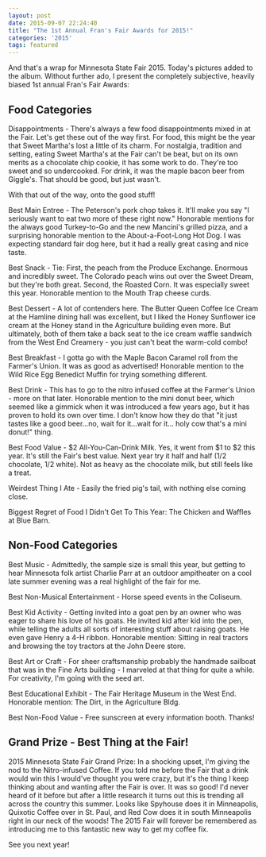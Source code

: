 ```yaml
---
layout: post
date: 2015-09-07 22:24:40
title: "The 1st Annual Fran's Fair Awards for 2015!"
categories: '2015'
tags: featured
---
```


And that's a wrap for Minnesota State Fair 2015.  Today's pictures added to the album.  Without further ado, I present the completely subjective, heavily biased 1st annual Fran's Fair Awards:

Food Categories
---------------

Disappointments - There's always a few food disappointments mixed in at the Fair.  Let's get these out of the way first.  For food, this might be the year that Sweet Martha's lost a little of its charm. For nostalgia, tradition and setting, eating Sweet Martha's at the Fair can't be beat, but on its own merits as a chocolate chip cookie, it has some work to do. They're too sweet and so undercooked. For drink, it was the maple bacon beer from Giggle's.  That should be good, but just wasn't. 

With that out of the way, onto the good stuff!

Best Main Entree - The Peterson's pork chop takes it. It'll make you say "I seriously want to eat two more of these right now."  Honorable mentions for the always good Turkey-to-Go and the new Mancini's grilled pizza, and a surprising honorable mention to the About-a-Foot-Long Hot Dog.  I was expecting standard fair dog here, but it had a really great casing and nice taste.  

Best Snack - Tie: First, the peach from the Produce Exchange.  Enormous and incredibly sweet.  The Colorado peach wins out over the Sweet Dream, but they're both great.  Second, the Roasted Corn.  It was especially sweet this year.  Honorable mention to the Mouth Trap cheese curds.

Best Dessert - A lot of contenders here.  The Butter Queen Coffee Ice Cream at the Hamline dining hall was excellent, but I liked the Honey Sunflower ice cream at the Honey stand in the Agriculture building even more.  But ultimately, both of them take a back seat to the ice cream waffle sandwich from the West End Creamery - you just can't beat the warm-cold combo!

Best Breakfast - I gotta go with the Maple Bacon Caramel roll from the Farmer's Union.  It was as good as advertised!  Honorable mention to the Wild Rice Egg Benedict Muffin for trying something different. 

Best Drink - This has to go to the nitro infused coffee at the Farmer's Union - more on that later. Honorable mention to the mini donut beer, which seemed like a gimmick when it was introduced a few years ago, but it has proven to hold its own over time.  I don't know how they do that "it just tastes like a good beer...no, wait for it...wait for it... holy cow that's a mini donut!" thing.

Best Food Value - $2 All-You-Can-Drink Milk.  Yes, it went from $1 to $2 this year.  It's still the Fair's best value.  Next year try it half and half (1/2 chocolate, 1/2 white).  Not as heavy as the chocolate milk, but still feels like a treat.

Weirdest Thing I Ate - Easily the fried pig's tail, with nothing else coming close.

Biggest Regret of Food I Didn't Get To This Year: The Chicken and Waffles at Blue Barn.

Non-Food Categories
-------------------

Best Music - Admittedly, the sample size is small this year, but getting to hear Minnesota folk artist Charlie Parr at an outdoor ampitheater on a cool late summer evening was a real highlight of the fair for me.

Best Non-Musical Entertainment - Horse speed events in the Coliseum. 

Best Kid Activity - Getting invited into a goat pen by an owner who was eager to share his love of his goats.  He invited kid after kid into the pen, while telling the adults all sorts of interesting stuff about raising goats.  He even gave Henry a 4-H ribbon.  Honorable mention: Sitting in real tractors and browsing the toy tractors at the John Deere store.

Best Art or Craft - For sheer craftsmanship probably the handmade sailboat that was in the Fine Arts building - I marveled at that thing for quite a while.  For creativity, I'm going with the seed art.

Best Educational Exhibit - The Fair Heritage Museum in the West End.  Honorable mention: The Dirt, in the Agriculture Bldg.  

Best Non-Food Value - Free sunscreen at every information booth.  Thanks!

Grand Prize - Best Thing at the Fair!
-------------------------------------

2015 Minnesota State Fair Grand Prize: In a shocking upset, I'm giving the nod to the Nitro-infused Coffee.  If you told me before the Fair that a drink would win this I would've thought you were crazy, but it's the thing I keep thinking about and wanting after the Fair is over.  It was so good! I'd never heard of it before but after a little research it turns out this is trending all across the country this summer. Looks like Spyhouse does it in Minneapolis, Quixotic Coffee over in St. Paul, and Red Cow does it in south Minneapolis right in our neck of the woods!  The 2015 Fair will forever be remembered as introducing me to this fantastic new way to get my coffee fix.

See you next year!


